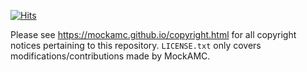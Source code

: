 [![Hits](https://hits.seeyoufarm.com/api/count/incr/badge.svg?url=https%3A%2F%2Fmockamc.github.io&count_bg=%2379C83D&title_bg=%23555555&icon=&icon_color=%23E7E7E7&title=hits&edge_flat=false)](https://hits.seeyoufarm.com)

Please see https://mockamc.github.io/copyright.html for all copyright notices pertaining to this repository. `LICENSE.txt` only covers modifications/contributions made by MockAMC.